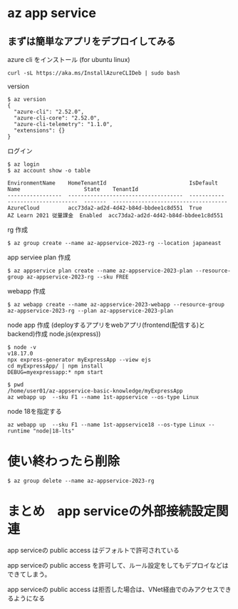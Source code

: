 # az app service

## まずは簡単なアプリをデプロイしてみる

azure cli をインストール (for ubuntu linux)
```
curl -sL https://aka.ms/InstallAzureCLIDeb | sudo bash
```

version
```
$ az version 
{
  "azure-cli": "2.52.0",
  "azure-cli-core": "2.52.0",
  "azure-cli-telemetry": "1.1.0",
  "extensions": {}
}
```

ログイン
```
$ az login
$ az account show -o table 

EnvironmentName    HomeTenantId                          IsDefault    Name                    State    TenantId
-----------------  ------------------------------------  -----------  ----------------------  -------  ------------------------------------
AzureCloud         acc73da2-ad2d-4d42-b84d-bbdee1c8d551  True         AZ Learn 2021 従量課金  Enabled  acc73da2-ad2d-4d42-b84d-bbdee1c8d551
```


rg 作成
```
$ az group create --name az-appservice-2023-rg --location japaneast
```

app serviee plan 作成
```
$ az appservice plan create --name az-appservice-2023-plan --resource-group az-appservice-2023-rg --sku FREE
```

webapp 作成
```
$ az webapp create --name az-appservice-2023-webapp --resource-group az-appservice-2023-rg --plan az-appservice-2023-plan
```

node app 作成 (deployするアプリをwebアプリ(frontend(配信する)とbackend)作成 node.js(express))
```
$ node -v 
v18.17.0
npx express-generator myExpressApp --view ejs
cd myExpressApp/ | npm install
DEBUG=myexpressapp:* npm start
```


```
$ pwd 
/home/user01/az-appservice-basic-knowledge/myExpressApp
az webapp up  --sku F1 --name 1st-appservice --os-type Linux
```

node 18を指定する
```
az webapp up  --sku F1 --name 1st-appservice18 --os-type Linux --runtime "node|18-lts"
```

# 使い終わったら削除
```
$ az group delete --name az-appservice-2023-rg
```

# まとめ　app serviceの外部接続設定関連

app serviceの public access はデフォルトで許可されている

app serviceの public access を許可して、ルール設定をしてもデプロイなどはできてしまう。

app serviceの public access は拒否した場合は、VNet経由でのみアクセスできるようになる



